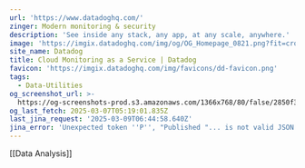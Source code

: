 ```yaml
---
url: 'https://www.datadoghq.com/'
zinger: Modern monitoring & security
description: 'See inside any stack, any app, at any scale, anywhere.'
image: 'https://imgix.datadoghq.com/img/og/OG_Homepage_0821.png?fit=crop&w=1200&h=630'
site_name: Datadog
title: Cloud Monitoring as a Service | Datadog
favicon: 'https://imgix.datadoghq.com/img/favicons/dd-favicon.png'
tags:
  - Data-Utilities
og_screenshot_url: >-
  https://og-screenshots-prod.s3.amazonaws.com/1366x768/80/false/2850f31e276b1d5ea84ab307c491a60a1ef46ea3c2986ceb55e478fa3cafd145.jpeg
og_last_fetch: 2025-03-07T05:19:01.835Z
last_jina_request: '2025-03-09T06:44:58.640Z'
jina_error: 'Unexpected token ''P'', "Published "... is not valid JSON'
---
```

[[Data Analysis]]

